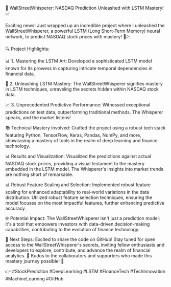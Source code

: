 🚀 WallStreetWhisperer: NASDAQ Prediction Unleashed with LSTM Mastery! 📈

Exciting news! Just wrapped up an incredible project where I unleashed the WallStreetWhisperer, a powerful LSTM (Long Short-Term Memory) neural network, to predict NASDAQ stock prices with mastery! 🤖💹

🔍 Project Highlights:

📊 1. Mastering the LSTM Art:
Developed a sophisticated LSTM model known for its prowess in capturing intricate temporal dependencies in financial data.

🔄 2. Unleashing LSTM Mastery:
The WallStreetWhisperer signifies mastery in LSTM techniques, unraveling the secrets hidden within NASDAQ stock data.

📈 3. Unprecedented Predictive Performance:
Witnessed exceptional predictions on test data, outperforming traditional methods. The Whisperer speaks, and the market listens!

📚 Technical Mastery Involved:
Crafted the project using a robust tech stack featuring Python, TensorFlow, Keras, Pandas, NumPy, and more, showcasing a mastery of tools in the realm of deep learning and finance technology.

📊 Results and Visualization:
Visualized the predictions against actual NASDAQ stock prices, providing a visual testament to the mastery embedded in the LSTM model. The Whisperer's insights into market trends are nothing short of remarkable.

📊 Robust Feature Scaling and Selection:
Implemented robust feature scaling for enhanced adaptability to real-world variations in the data distribution.
Utilized robust feature selection techniques, ensuring the model focuses on the most impactful features, further enhancing predictive accuracy.

🌐 Potential Impact:
The WallStreetWhisperer isn't just a prediction model; it's a tool that empowers investors with data-driven decision-making capabilities, contributing to the evolution of finance technology.

📢 Next Steps:
Excited to share the code on GitHub! Stay tuned for open access to the WallStreetWhisperer's secrets, inviting fellow enthusiasts and developers to explore, contribute, and advance the realm of financial analytics.
👏 Kudos to the collaborators and supporters who made this mastery journey possible! 🙏

👉 #StockPrediction #DeepLearning #LSTM #FinanceTech #TechInnovation #MachineLearning #GitHub

